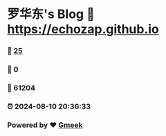 # 罗华东's Blog :link: https://echozap.github.io 
### :page_facing_up: [25](https://echozap.github.io/tag.html) 
### :speech_balloon: 0 
### :hibiscus: 61204 
### :alarm_clock: 2024-08-10 20:36:33 
### Powered by :heart: [Gmeek](https://github.com/Meekdai/Gmeek)

